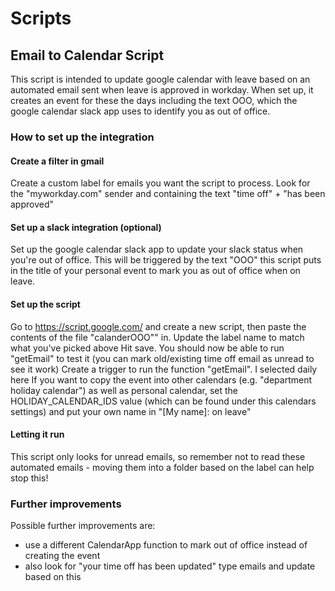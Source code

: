 # Scripts

## Email to Calendar Script
This script is intended to update google calendar with leave based on an automated email sent when leave is approved in workday.
When set up, it creates an event for these the days including the text OOO, which the google calendar slack app uses to identify
you as out of office.

### How to set up the integration
#### Create a filter in gmail
Create a custom label for emails you want the script to process. Look for the "myworkday.com" sender and containing 
the text "time off" + "has been approved"

#### Set up a slack integration (optional)
Set up the google calendar slack app to update your slack status when you're out of office. This will be triggered by the 
text "OOO" this script puts in the title of your personal event to mark you as out of office when on leave.

#### Set up the script
Go to https://script.google.com/ and create a new script, then paste the contents of the file "calanderOOO"" in.
Update the label name to match what you've picked above
Hit save. You should now be able to run "getEmail" to test it (you can mark old/existing time off email as unread 
to see it work)
Create a trigger to run the function "getEmail". I selected daily here
If you want to copy the event into other calendars (e.g. "department holiday calendar") as well as personal calendar,
set the HOLIDAY_CALENDAR_IDS value (which can be found under this calendars settings) and put your own name in "[My name]: on leave"

#### Letting it run
This script only looks for unread emails, so remember not to read these automated emails - moving them into a folder 
based on the label can help stop this!

### Further improvements
Possible further improvements are:
- use a different CalendarApp function to mark out of office instead of creating the event
- also look for "your time off has been updated" type emails and update based on this
